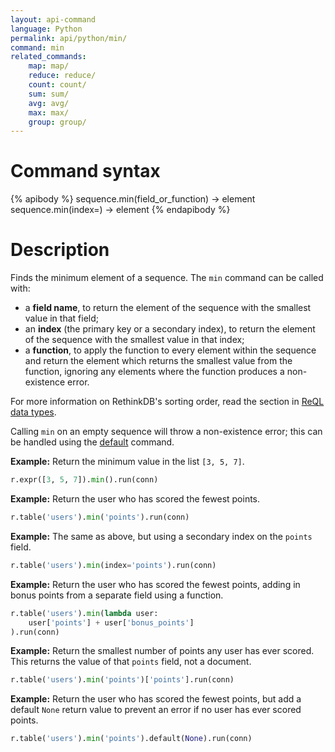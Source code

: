 ```yaml
---
layout: api-command
language: Python
permalink: api/python/min/
command: min
related_commands:
    map: map/
    reduce: reduce/
    count: count/
    sum: sum/
    avg: avg/
    max: max/
    group: group/
---
```


# Command syntax #

{% apibody %}
sequence.min(field_or_function) &rarr; element
sequence.min(index=<indexname>) &rarr; element
{% endapibody %}

# Description #

Finds the minimum element of a sequence. The `min` command can be called with:

* a **field name**, to return the element of the sequence with the smallest value in that field;
* an **index** (the primary key or a secondary index), to return the element of the sequence with the smallest value in that index;
* a **function**, to apply the function to every element within the sequence and return the element which returns the smallest value from the function, ignoring any elements where the function produces a non-existence error.

For more information on RethinkDB's sorting order, read the section in [ReQL data types](/docs/data-types/#sorting-order).

Calling `min` on an empty sequence will throw a non-existence error; this can be handled using the [default](/api/python/default/) command.

__Example:__ Return the minimum value in the list `[3, 5, 7]`.

```py
r.expr([3, 5, 7]).min().run(conn)
```

__Example:__ Return the user who has scored the fewest points.

```py
r.table('users').min('points').run(conn)
```

__Example:__ The same as above, but using a secondary index on the `points` field.

```py
r.table('users').min(index='points').run(conn)
```

__Example:__ Return the user who has scored the fewest points, adding in bonus points from a separate field using a function.

```py
r.table('users').min(lambda user:
    user['points'] + user['bonus_points']
).run(conn)
```

__Example:__ Return the smallest number of points any user has ever scored. This returns the value of that `points` field, not a document.

```py
r.table('users').min('points')['points'].run(conn)
```

__Example:__ Return the user who has scored the fewest points, but add a default `None` return value to prevent an error if no user has ever scored points.

```py
r.table('users').min('points').default(None).run(conn)
```
